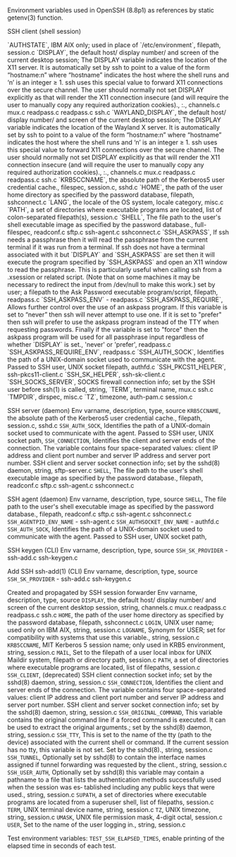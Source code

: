 Environment variables used in OpenSSH (8.8p1)
as references by static getenv(3) function.

SSH client (shell session)

<jtable>
`AUTHSTATE`, IBM AIX only; used in place of `/etc/environment`, filepath, session.c
`DISPLAY`, the default host/ display number/ and screen of the current desktop session; The DISPLAY variable indicates the location of the X11 server.  It is automatically set by ssh to point to a value of the form “hostname:n” where “hostname” indicates the host where the shell runs and ‘n’ is an integer ≥ 1.  ssh uses this special value to forward X11 connections over the secure channel.  The user should normally not set DISPLAY explicitly as that will render the X11 connection insecure (and will require the user to manually copy any required authorization cookies)., <host>:<display-id>.<screen-id>, channels.c mux.c readpass.c readpass.c ssh.c
`WAYLAND_DISPLAY`, the default host/ display number/ and screen of the current desktop session; The DISPLAY variable indicates the location of the Wayland X server.  It is automatically set by ssh to point to a value of the form “hostname:n” where “hostname” indicates the host where the shell runs and ‘n’ is an integer ≥ 1.  ssh uses this special value to forward X11 connections over the secure channel.  The user should normally not set DISPLAY explicitly as that will render the X11 connection insecure (and will require the user to manually copy any required authorization cookies)., <host>:<display-id>.<screen-id>, channels.c mux.c readpass.c readpass.c ssh.c
`KRB5CCNAME`, the absolute path of the Kerberos5 user credential cache., filespec, session.c, sshd.c
`HOME`, the path of the user home directory as specified by the password database, filepath, sshconnect.c
`LANG`, the locale of the OS system, locale category, misc.c
`PATH`, a set of directories where executable programs are located, list of colon-separated filepath(s), session.c
`SHELL`, The file path to the user's shell executable image as specified by the password database., full-filespec, readconf.c sftp.c ssh-agent.c sshconnect.c
`SSH_ASKPASS`, If ssh needs a passphrase then it will read the passphrase from the current terminal if it was run from a terminal.  If ssh does not have a terminal associated with it but `DISPLAY` and `SSH_ASKPASS` are set then it will execute the program specified by `SSH_ASKPASS` and open an X11 window to read the passphrase.  This is particularly useful when calling ssh from a .xsession or related script.  (Note that on some machines it may be necessary to redirect the input from /dev/null to make this work.) set by user; a filepath to the Ask Password executable program/script, filepath, readpass.c
`SSH_ASKPASS_ENV` - readpass.c
`SSH_ASKPASS_REQUIRE`, Allows further control over the use of an askpass program.  If this variable is set to “never” then ssh will never attempt to use one.  If it is set to "prefer" then ssh will prefer to use the askpass program instead of the TTY when requesting passwords.  Finally if the variable is set to "force" then the askpass program will be used for all passphrase input regardless of whether `DISPLAY` is set., 'never' or 'prefer', readpass.c
`SSH_ASKPASS_REQUIRE_ENV`,  readpass.c
`SSH_AUTH_SOCK`, Identifies the path of a UNIX-domain socket used to communicate with the agent. Passed to SSH user, UNIX socket filepath, authfd.c
`SSH_PKCS11_HELPER`,  ssh-pkcs11-client.c
`SSH_SK_HELPER`,  ssh-sk-client.c
`SSH_SOCKS_SERVER`, SOCKS firewall connection info; set by the SSH user before ssh(1) is called, string,
`TERM`, terminal name,  mux.c ssh.c
`TMPDIR`, dirspec,  misc.c
`TZ`, timezone, auth-pam.c session.c
</jtable>

SSH server (daemon)
<jtable>
Env varname, description, type, source
`KRB5CCNAME`, the absolute path of the Kerberos5 user credential cache., filepath, session.c, sshd.c
`SSH_AUTH_SOCK`, Identifies the path of a UNIX-domain socket used to communicate with the agent. Passed to SSH user, UNIX socket path,
`SSH_CONNECTION`, Identifies the client and server ends of the connection.  The variable contains four space-separated values: client IP address and client port number and server IP address and server port number. SSH client and server socket connection info; set by the sshd(8) daemon, string, sftp-server.c
`SHELL`, The file path to the user's shell executable image as specified by the password database., filepath, readconf.c sftp.c ssh-agent.c sshconnect.c
</jtable>

SSH agent (daemon)
<jtable>
Env varname, description, type, source
`SHELL`, The file path to the user's shell executable image as specified by the password database., filepath, readconf.c sftp.c ssh-agent.c sshconnect.c
`SSH_AGENTPID_ENV_NAME` - ssh-agent.c
`SSH_AUTHSOCKET_ENV_NAME`  - authfd.c
`SSH_AUTH_SOCK`, Identifies the path of a UNIX-domain socket used to communicate with the agent. Passed to SSH user, UNIX socket path,
</jtable>

SSH keygen (CLI)
<jtable>
Env varname, description, type, source
`SSH_SK_PROVIDER` - ssh-add.c ssh-keygen.c
</jtable>

Add SSH ssh-add(1) (CLI)
<jtable>
Env varname, description, type, source
`SSH_SK_PROVIDER` - ssh-add.c ssh-keygen.c
</jtable>

Created and propagated by SSH session forwarder
<jtable>
Env varname, description, type, source
`DISPLAY`, the default host/ display number/ and screen of the current desktop session, string, channels.c mux.c readpass.c readpass.c ssh.c
`HOME`, the path of the user home directory as specified by the password database, filepath, sshconnect.c
`LOGIN`, UNIX user name; used only on IBM AIX, string, session.c
`LOGNAME`, Synonym for USER; set for compatibility with systems that use this variable., string, session.c
`KRB5CCNAME`, MIT Kerberos 5 session name; only used in KRB5 environment, string, session.c
`MAIL`, Set to the filepath of a user local inbox for UNIX Maildir system, filepath or directory path, session.c
`PATH`, a set of directories where executable programs are located, list of filepaths, session.c
`SSH_CLIENT`, (deprecated) SSH client connection socket info; set by the sshd(8) daemon, string, session.c
`SSH_CONNECTION`, Identifies the client and server ends of the connection.  The variable contains four space-separated values: client IP address and client port number and server IP address and server port number. SSH client and server socket connection info; set by the sshd(8) daemon, string, session.c 
`SSH_ORIGINAL_COMMAND`, This variable contains the original command line if a forced command is executed.  It can be used to extract the original arguments.; set by the sshd(8) daemon, string, session.c
`SSH_TTY`, This is set to the name of the tty (path to the device) associated with the current shell or command.  If the current session has no tty, this variable is not set.  Set by the sshd(8)., string, session.c
`SSH_TUNNEL`,  Optionally set by sshd(8) to contain the interface names assigned if tunnel forwarding was requested by the client., string, session.c
`SSH_USER_AUTH`, Optionally set by sshd(8) this variable may contain a pathname to a file that lists the authentication methods successfully used when the session was es‐ tablished including any public keys that were used., string, session.c
`SUPATH`, a set of directories where executable programs are located from a superuser shell, list of filepaths, session.c
`TERM`, UNIX terminal device name, string, session.c
`TZ`, UNIX timezone, string, session.c
`UMASK`, UNIX file permission mask, 4-digit octal, session.c
`USER`, Set to the name of the user logging in., string, session.c
</jtable>


Test environment variables:
<jtable>
`TEST_SSH_ELAPSED_TIMES`, enable printing of the elapsed time in seconds of each test.
</jtable>
